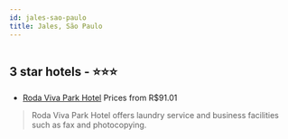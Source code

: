 ```yaml
---
id: jales-sao-paulo
title: Jales, São Paulo
---
```


<center><img src="https://static.hotelurbano.com/reservas/prod0/11/11601/5bae24d619513_roda-viva-park-hotel.jpg" alt="" /></center>


##  3 star hotels - ⭐️⭐️⭐️

-    [Roda Viva Park Hotel](https://us.hurb.com/hotels/jales/roda-viva-park-hotel-11601?cmp=18055) Prices from R$91.01
   > Roda Viva Park Hotel offers laundry service and business facilities such as fax and photocopying.
